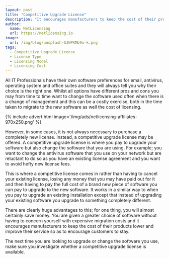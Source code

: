 ```yaml
---
layout: post
title: "Competitive Upgrade License"
description: "It encourages manufacturers to keep the cost of their products lower and improve their service so as to encourage customers to stay"
author:
  name: NetLicensing
  url: https://netlicensing.io
image:
  url: /img/blog/unsplash-SJWPKMb9u-k.png
tags:
  - Competitive Upgrade License
  - License Type
  - Licensing Model
  - Licensing Cost
---
```


All IT Professionals have their own software preferences for email, antivirus, operating system and office suites and they will always tell you why their choice is the right one. Whilst all options have different pros and cons you may from time to time want to change the software used often when there is a change of management and this can be a costly exercise, both in the time taken to migrate to the new software as well the cost of licensing.

{% include advert.html image='/img/ads/netlicensing-affiliates-970x250.png' %}

However, in some cases, it is not always necessary to purchase a completely new license. Instead, a competitive upgrade license may be offered. A competitive upgrade license is where you pay to upgrade your software but also change the software that you are using. For example; you want to change the antivirus software that you use on your network but are reluctant to do so as you have an existing license agreement and you want to avoid hefty new license fees.

This is where a competitive license comes in rather than having to cancel your existing license, losing any money that you may have paid out for it and then having to pay the full cost of a brand new piece of software you can pay to upgrade to the new software. It works in a similar way to when you pay to upgrade an existing installation except that instead of upgrading your existing software you upgrade to something completely different.

There are clearly huge advantages to this; for one thing, you will almost certainly save money. You are given a greater choice of software without having to concern yourself with expensive migration costs and it encourages manufacturers to keep the cost of their products lower and improve their service so as to encourage customers to stay.

The next time you are looking to upgrade or change the software you use, make sure you investigate whether a competitive upgrade license is available.
